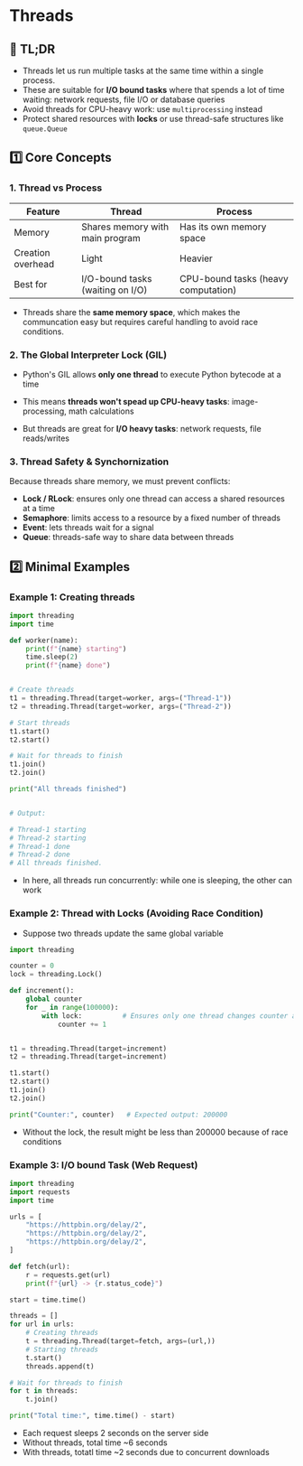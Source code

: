 # Threads 

## 🚀 TL;DR

- Threads let us run multiple tasks at the same time within a single process.
- These are suitable for **I/O bound tasks** where that spends a lot of time waiting: network requests, file I/O or database queries
- Avoid threads for CPU-heavy work: use `multiprocessing` instead
- Protect shared resources with **locks** or use thread-safe structures like `queue.Queue`


## 1️⃣ Core Concepts

### 1. Thread vs Process

| Feature           | Thread                           | Process                             |
| ----------------- | -------------------------------- | ----------------------------------- |
| Memory            | Shares memory with main program  | Has its own memory space            |
| Creation overhead | Light                            | Heavier                             |
| Best for          | I/O-bound tasks (waiting on I/O) | CPU-bound tasks (heavy computation) |

- Threads share the **same memory space**, which makes the communcation easy but requires careful handling to avoid race conditions.


### 2. The Global Interpreter Lock (GIL)

- Python's GIL allows **only one thread** to execute Python bytecode at a time
- This means **threads won't spead up CPU-heavy tasks**: image-processing, math calculations

- But threads are great for **I/O heavy tasks**: network requests, file reads/writes


### 3. Thread Safety & Synchornization

Because threads share memory, we must prevent conflicts:

- **Lock / RLock**: ensures only one thread can access a shared resources at a time
- **Semaphore**: limits access to a resource by a fixed number of threads
- **Event**: lets threads wait for a signal
- **Queue**: threads-safe way to share data between threads

## 2️⃣ Minimal Examples

### Example 1: Creating threads

```python
import threading
import time

def worker(name):
    print(f"{name} starting")
    time.sleep(2)
    print(f"{name} done")


# Create threads
t1 = threading.Thread(target=worker, args=("Thread-1"))
t2 = threading.Thread(target=worker, args=("Thread-2"))

# Start threads
t1.start()
t2.start()

# Wait for threads to finish
t1.join()
t2.join()

print("All threads finished")


# Output:

# Thread-1 starting
# Thread-2 starting
# Thread-1 done
# Thread-2 done
# All threads finished.

```

- In here, all threads run concurrently: while one is sleeping, the other can work


### Example 2:  Thread with Locks (Avoiding Race Condition)

- Suppose two threads update the same global variable

```python
import threading

counter = 0
lock = threading.Lock()

def increment():
    global counter
    for _ in range(100000):
        with lock:          # Ensures only one thread changes counter at a time
            counter += 1


t1 = threading.Thread(target=increment)
t2 = threading.Thread(target=increment)

t1.start()
t2.start()
t1.join()
t2.join()

print("Counter:", counter)   # Expected output: 200000
```

- Without the lock, the result might be less than 200000 because of race conditions

### Example 3: I/O bound Task (Web Request)

```python
import threading
import requests
import time

urls = [
    "https://httpbin.org/delay/2",
    "https://httpbin.org/delay/2",
    "https://httpbin.org/delay/2",
]

def fetch(url):
    r = requests.get(url)
    print(f"{url} -> {r.status_code}")

start = time.time()

threads = []
for url in urls:
    # Creating threads
    t = threading.Thread(target=fetch, args=(url,))
    # Starting threads
    t.start()
    threads.append(t)

# Wait for threads to finish
for t in threads:
    t.join()

print("Total time:", time.time() - start)
```

- Each request sleeps 2 seconds on the server side
- Without threads, total time ~6 seconds
- With threads, totatl time ~2 seconds due to concurrent downloads